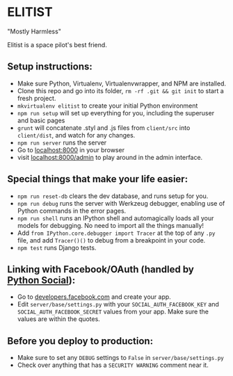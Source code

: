 ELITIST
=======

"Mostly Harmless"

Elitist is a space pilot's best friend.

Setup instructions:
------------------------

* Make sure Python, Virtualenv, Virtualenvwrapper, and NPM are installed.
* Clone this repo and go into its folder, `rm -rf .git && git init` to start a fresh project.
* `mkvirtualenv elitist` to create your initial Python environment
* `npm run setup` will set up everything for you, including the superuser and basic pages
* `grunt` will concatenate .styl and .js files from `client/src` into `client/dist`, and watch for any changes.
* `npm run server` runs the server
* Go to [localhost:8000](http://localhost:8000/) in your browser
* visit [localhost:8000/admin](http://localhost:8000/admin) to play around in the admin interface.

Special things that make your life easier:
------------------------------------------

* `npm run reset-db` clears the dev database, and runs setup for you.
* `npm run debug` runs the server with Werkzeug debugger, enabling use of Python commands in the error pages.
* `npm run shell` runs an IPython shell and automagically loads all your models for debugging. No need to import all the things manually!
* Add `from IPython.core.debugger import Tracer` at the top of any `.py` file, and add `Tracer()()` to debug from a breakpoint in your code.
* `npm test` runs Django tests.

Linking with Facebook/OAuth (handled by [Python Social](http://psa.matiasaguirre.net/)):
-------------------------------------------------

* Go to [developers.facebook.com](https://developers.facebook.com/) and create your app.
* Edit `server/base/settings.py` with your `SOCIAL_AUTH_FACEBOOK_KEY` and `SOCIAL_AUTH_FACEBOOK_SECRET` values from your app. Make sure the values are within the quotes.

Before you deploy to production:
--------------------------------

* Make sure to set any `DEBUG` settings to `False` in `server/base/settings.py`
* Check over anything that has a `SECURITY WARNING` comment near it.
